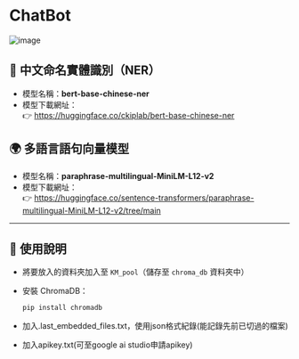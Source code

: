 # ChatBot
![image](https://github.com/user-attachments/assets/2974cab1-ed58-4a7a-b620-66a811365773)

## 🧠 中文命名實體識別（NER）
- 模型名稱：**bert-base-chinese-ner**
- 模型下載網址：  
  👉 https://huggingface.co/ckiplab/bert-base-chinese-ner

## 🌍 多語言語句向量模型
- 模型名稱：**paraphrase-multilingual-MiniLM-L12-v2**
- 模型下載網址：  
  👉 https://huggingface.co/sentence-transformers/paraphrase-multilingual-MiniLM-L12-v2/tree/main

---

## 📁 使用說明

- 將要放入的資料夾加入至 `KM_pool`（儲存至 `chroma_db` 資料夾中）

- 安裝 ChromaDB：
  ```bash
  pip install chromadb

- 加入.last_embedded_files.txt，使用json格式紀錄(能記錄先前已切過的檔案)

- 加入apikey.txt(可至google ai studio申請apikey)
